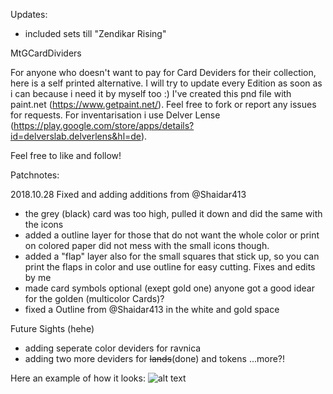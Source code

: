 Updates:
- included sets till "Zendikar Rising"

MtGCardDividers

For anyone who doesn't want to pay for Card Deviders for their collection, here is a self printed alternative. 
I will try to update every Edition as soon as i can because i need it by myself too :)
I've created this pnd file with paint.net (https://www.getpaint.net/). Feel free to fork or report any issues for requests.
For inventarisation i use Delver Lense (https://play.google.com/store/apps/details?id=delverslab.delverlens&hl=de).

Feel free to like and follow!

Patchnotes:

2018.10.28
Fixed and adding additions from @Shaidar413 
- the grey (black) card was too high, pulled it down and did the same with the icons
- added a outline layer for those that do not want the whole color or print on colored paper did not mess with the small icons though.
- added a "flap" layer also for the small squares that stick up, so you can print the flaps in color and use outline for easy cutting.
Fixes and edits by me
- made card symbols optional (exept gold one) anyone got a good idear for the golden (multicolor Cards)? 
- fixed a Outline from @Shaidar413  in the white and gold space


Future Sights (hehe)
- adding seperate color deviders for ravnica
- adding two more deviders for ~~lands~~(done) and tokens
...more?!

Here an example of how it looks:
![alt text](https://github.com/Keldorb/MtgCardDeviders/blob/master/example.png)

